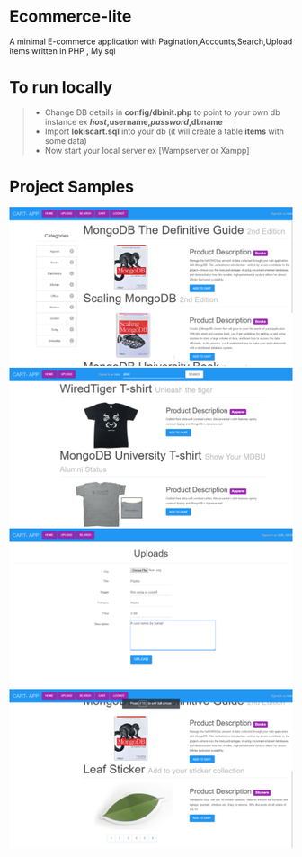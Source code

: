 # Ecommerce-lite
A minimal E-commerce application with Pagination,Accounts,Search,Upload items written in PHP , My sql 

# To run locally
> - Change DB details in **config/dbinit.php** to point to your own db instance ex **$host,$username,$password,$dbname**
> - Import **lokiscart.sql** into your db (it will create a table **items** with some data)
> - Now start your local server ex [Wampserver or Xampp] 

# Project Samples
![Home](./sample-snapshots/home.png "Home page") 
![Search](./sample-snapshots/search.png "Search page")
![Uploads](./sample-snapshots/uploads.png "Uploads page")
![Pagination](./sample-snapshots/pagination.png "Pagination")

